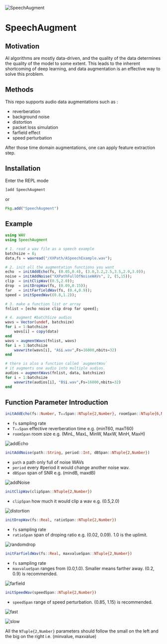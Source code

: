 ![SpeechAugment](./doc/SpeechAug.png)

# SpeechAugment

## Motivation
AI algorithms are mostly data-driven, and the quality of the data determines the quality of the model to some extent. This leads to the inherent shortcoming of deep learning, and data augmentation is an effective way to solve this problem.

## Methods
This repo supports audio data augmentations such as :
+ reverberation
+ background noise
+ distortion
+ packet loss simulation
+ farfield effect
+ speed perturbation

After those time domain augmentations, one can apply feature extraction step.

## Installation
Enter the REPL mode
```julia
]add SpeechAugment
```
or
```julia
Pkg.add("SpeechAugment")
```

## Example

```julia
using WAV
using SpeechAugment

# 1. read a wav file as a speech example
batchsize = 8;
data,fs = wavread("/XXPath/ASpeechExample.wav");

# 2. init all the augmentation functions you want
echo  = initAddEcho(fs, (0.05,0.4), (3.0,3.2,2.5,3.5,2.0,3.0));
noise = initAddNoise("XXPathFullOfNoiseWAVs", 2, (5,15));
clip  = initClipWav((0.5,2.0));
drop  = initDropWav(fs, (0.09,0.15));
far   = initFarfieldWav(fs, (0.4,0.9));
speed = initSpeedWav((0.8,1.2));

# 3. make a function list or array
fnlist = [echo noise clip drop far speed];

# 4. augment #batchSize audios
wavs = Vector(undef, batchsize)
for i = 1:batchsize
    wavs[i] = copy(data)
end
wavs = augmentWavs(fnlist, wavs)
for i = 1:batchsize
    wavwrite(wavs[i], "A$i.wav",Fs=16000,nbits=32)
end

# there is also a function called `augmentWav`
# it augments one audio into multiple audios.
audios = augmentWavs(fnlist, data, batchsize)
for i = 1:batchsize
    wavwrite(audios[i], "B$i.wav",Fs=16000,nbits=32)
end
```

## Function Parameter Introduction
```julia
initAddEcho(fs::Number, T₆₀Span::NTuple{2,Number}, roomSpan::NTuple{6,Number})
```
+ `fs` sampling rate
+ `T₆₀Span` effective reverberation time e.g. (minT60, maxT60)
+ `roomSpan` room size e.g. (MinL, MaxL, MinW, MaxW, MinH, MaxH)

![addEcho](./doc/reverberate.png)

```julia
initAddNoise(path::String, period::Int, dBSpan::NTuple{2,Number})
```
+ `path` a path only full of noise WAVs
+ `period` every #period it would change another noise wav.
+ `dBSpan` span of SNR e.g. (mindB, maxdB)

![addNoise](./doc/noisy.png)

```julia
initClipWav(clipSpan::NTuple{2,Number})
```
+ `clipSpan` how much it would clip a wav e.g. (0.5,2.0)

![distortion](./doc/distortion.png)

```julia
initDropWav(fs::Real, ratioSpan::NTuple{2,Number})
```
+ `fs` sampling rate
+ `ratioSpan` span of droping ratio e.g. (0.02, 0.09). 1.0 is the uplimit.

![randomdrop](./doc/randomdrop.png)

```julia
initFarfieldWav(fs::Real, maxvalueSpan::NTuple{2,Number})
```
+ `fs` sampling rate
+ `maxvalueSpan` ranges from (0.0,1.0). Smaller means farther away. (0.2, 0.9) is recommended.

![farfield](./doc/farfield.png)

```julia
initSpeedWav(speedSpan::NTuple{2,Number})
```
+ `speedSpan` range of speed perturbation. (0.85, 1.15) is recommended.

![fast](./doc/Tx08.png)

![slow](./doc/Tx12.png)

All the `NTuple{2,Number}` parameters should follow the small on the left and the big on the right i.e. (minvalue, maxvalue)
